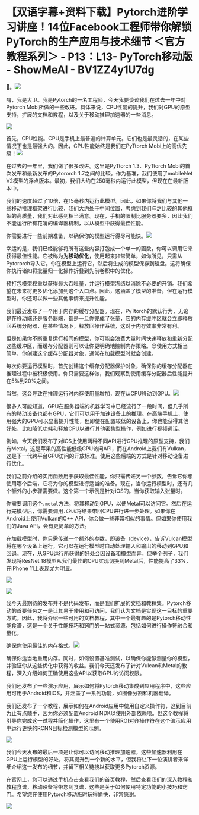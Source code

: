 # 【双语字幕+资料下载】Pytorch进阶学习讲座！14位Facebook工程师带你解锁PyTorch的生产应用与技术细节 ＜官方教程系列＞ - P13：L13- PyTorch移动版 - ShowMeAI - BV1ZZ4y1U7dg

🎼。![](img/26aca7c4871d57c8c593b5a764582be0_1.png)

嗨，我是大卫。我是Pytorch的一名工程师，今天我要谈谈我们在过去一年中对Pytorch Mobi所做的一些改进。具体来说，CPU性能的提升，我们对GPU的原型支持，扩展的文档和教程，以及关于移动推理加速器的一些消息。

![](img/26aca7c4871d57c8c593b5a764582be0_3.png)

首先，CPU性能。CPU是手机上最普遍的计算单元。它们也是最灵活的，在某些情况下也是最强大的。因此，CPU性能始终是我们在PyTtorch Mobi上的高优先级！![](img/26aca7c4871d57c8c593b5a764582be0_5.png)

在过去的一年里，我们做了很多改进。这里是PyTtorch 1.3、PyTtorch Mobi的首次发布和最新发布的Pytororch 1.7之间的比较。作为基准，我们使用了mobileNet V2模型的浮点版本。最初，我们大约在250毫秒内运行此模型，但现在在最新版本中。

我们的速度超过了10倍，在15毫秒内运行此模型。因此，如果你将我们与其他一些移动推理框架进行比较，我们大约处于中间位置，考虑到我们与之比较的其他框架的高质量，我们对此感到相当满意。现在，手机的限制比服务器要多，因此我们不能运行所有花哨的编译器机制，以从模型中获得最佳性能。

你需要进行一些前期准备，以确保你的模型运行得尽可能快。![](img/26aca7c4871d57c8c593b5a764582be0_7.png)

幸运的是，我们已经能够将所有这些内容打包成一个单一的函数，你可以调用它来获得最佳性能。它被称为**为移动优化**，使用起来非常简单，如你所见，只需从Pytororch导入它。你在模型上运行它，然后将生成的模型保存到磁盘。这将确保你执行诸如将批量归一化操作折叠到先前卷积中的优化。

预打包模型权重以获得最大吞吐量，并运行模型冻结以消除不必要的开销。我们希望在未来将更多优化添加到这个入口点。因此，这涵盖了模型的准备，但在运行模型时，你还可以做一些其他事情来提升性能。

我们最近发布了一个用于内存的缓存分配器。现在，PyTtorch的默认行为，无论是在移动端还是服务器端，都是一旦你完成了张量，它的内存缓冲区就会立即释放回系统分配器，在某些情况下，释放回操作系统，这对于内存效率非常有利。

但是如果你不断重复运行相同的模型，你可能会浪费大量时间快速释放和重新分配这些缓冲区，而缓存分配器则可以让你更明确地控制内存策略。😊使用方式相当简单，你创建这个缓存分配器对象，通常在加载模型时就会创建。

每次你要运行模型时，首先创建这个缓存分配器保护对象，确保你的缓存分配器在推理过程中被积极使用。你只需要这样做，我们观察到使用缓存分配器后性能提升在5%到20%之间。

当然，这会导致在推理运行时内存使用量增加，现在从CPU移动到GPU。![](img/26aca7c4871d57c8c593b5a764582be0_9.png)

很多人可能知道，GPU在服务器端的机器学习中已经流行了一段时间，但几乎所有的移动设备也都有GPU，它们可以用于加速设备上的推理。在高端手机上，使用强大的GPU可以显著提升性能，但即使在配置较低的设备上，你也能获得其他好处，比如降低功耗和释放CPU以进行其他密集型操作，例如进行视频通话。

例如，今天我们发布了对iOS上使用两种不同API进行GPU推理的原型支持，我们有Metal，这是苹果的高性能低级GPU访问API，而在Android上我们有Vulkan，这是下一代跨平台GPU访问的开放标准。使用这些后端的方式是针对移动设备进行优化。

我们之前介绍的实用函数用于获取最佳性能，你只需传递另一个参数，告诉它你想使用哪个后端，它将为你的模型进行适当的准备。现在，当你运行模型时，还有几个额外的小步骤需要做。这个第一个示例是针对iOS的。当你获取输入张量时。

你需要调用这个`.metal`方法，将其移动到GPU，以便Metal可以访问它。然后在运行完模型后，你需要调用`.CPUU`将结果带回CPU进行进一步处理。如果你在Android上使用Vulkan的C++ API，你会做一些非常相似的事情。但如果你使用我们的Java API，会有更简单的方法。

在加载模型时，你只需传递一个额外的参数，即设备（device），告诉Vulcan模型将在哪个设备上运行，它可以在运行模型时自动处理输入和输出的移动到GPU和回退。现在，从GPU运行所获得的好处会因设备和模型而异，但举个例子，我们发现将ResNet 18模型从我们最佳的CPU实现切换到Metal后，性能提高了33%，在iPhone 11上表现尤为明显。

![](img/26aca7c4871d57c8c593b5a764582be0_11.png)

![](img/26aca7c4871d57c8c593b5a764582be0_12.png)

我今天最期待的发布并不是代码发布，而是我们扩展的文档和教程集。Pytorch移动的首要任务之一是让其易于使用和可访问，我们认为文档是实现这一目标的重要方式。因此，我将介绍一些可用的文档教程，其中一个最有趣的是Pytorch移动性能食谱，这是一个关于性能技巧和窍门的一站式资源，包括如何进行操作符融合和量化。

确保你使用最佳的内存格式。![](img/26aca7c4871d57c8c593b5a764582be0_14.png)

确保你适当地重用内存。同时，如何设置基准测试，以确保你能够测量你的模型，并验证你从这些优化中获得的收益。我们今天还发布了针对Vulcan和Metal的教程，深入介绍如何正确使用这些API以获取GPU的访问权限。

我们还发布了一些演示应用，展示如何将Pytorch移动集成到应用程序中，这些应用可用于Android和iOS，并涵盖了一系列功能，如图像分割和机器翻译。

我们还发布了一个教程，展示如何在Android应用中使用自定义操作符，这到目前为止有点棘手，因为你必须配置Android NDK以使用外部依赖项。但这个教程将引导你完成这一过程并简化操作，这里有一个使用ROI对齐操作符在这个演示应用中运行更快的RCNN目标检测模型的示例。

![](img/26aca7c4871d57c8c593b5a764582be0_16.png)

我们今天发布的最后一项是让你可以访问移动推理加速器，这些加速器利用在GPU上运行模型的好处，将其提升到一个新的水平，但我将让下一位演讲者来详细介绍这一发布的细节，并留下相关链接以获取更多Pytorch资源。

在官网上，您可以通过手机点击查看我们的首页教程，然后查看我们的深入教程和教程食谱，移动设备将带您到食谱，这些是关于如何使用特定功能的小技巧和窍门。希望您在使用Pytorch移动版时玩得愉快，非常感谢。

![](img/26aca7c4871d57c8c593b5a764582be0_18.png)
